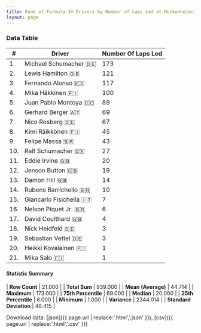 ```yaml
---
title: Rank of Formula 1® Drivers by Number of Laps Led at Hockenheimring
layout: page
---
```


<canvas id="chart" width="400" height="180"></canvas>
<script>
var data = {
    "datasets": [
        {
            "backgroundColor": [
                "#f3a935",
                "#f3a935",
                "#f3a935",
                "#f3a935",
                "#f3a935",
                "#f3a935",
                "#f3a935",
                "#f3a935",
                "#f3a935",
                "#f3a935",
                "#f3a935",
                "#f3a935",
                "#f3a935",
                "#f3a935",
                "#f3a935",
                "#f3a935",
                "#f3a935",
                "#f3a935",
                "#f3a935",
                "#f3a935",
                "#f3a935"
            ],
            "borderColor": [
                "#f68639",
                "#f68639",
                "#f68639",
                "#f68639",
                "#f68639",
                "#f68639",
                "#f68639",
                "#f68639",
                "#f68639",
                "#f68639",
                "#f68639",
                "#f68639",
                "#f68639",
                "#f68639",
                "#f68639",
                "#f68639",
                "#f68639",
                "#f68639",
                "#f68639",
                "#f68639",
                "#f68639"
            ],
            "borderWidth": 1,
            "data": [
                173.0,
                121.0,
                117.0,
                100.0,
                89.0,
                69.0,
                67.0,
                45.0,
                43.0,
                27.0,
                20.0,
                19.0,
                14.0,
                10.0,
                7.0,
                6.0,
                4.0,
                3.0,
                3.0,
                1.0,
                1.0
            ],
            "label": "Number Of Laps Led"
        }
    ],
    "labels": [
        "Michael Schumacher",
        "Lewis Hamilton",
        "Fernando Alonso",
        "Mika Häkkinen",
        "Juan Pablo Montoya",
        "Gerhard Berger",
        "Nico Rosberg",
        "Kimi Räikkönen",
        "Felipe Massa",
        "Ralf Schumacher",
        "Eddie Irvine",
        "Jenson Button",
        "Damon Hill",
        "Rubens Barrichello",
        "Giancarlo Fisichella",
        "Nelson Piquet Jr.",
        "David Coulthard",
        "Nick Heidfeld",
        "Sebastian Vettel",
        "Heikki Kovalainen",
        "Mika Salo"
    ]
};
var options = {
  legend: {
    display: false
  },
  scales: {
    xAxes: [{
      ticks: {
        beginAtZero: true,
        maxRotation: 180,
        display: window.innerWidth > 800
      }
    }],
    yAxes: [{
      ticks: {
        beginAtZero: true
      }
    }]
  },
  onResize: function(chart, size) {
    chart.options.scales.xAxes[0].ticks.display = size.width > 800;
  }
};
var chart = new Chart("chart", {
    data: data,
    type: 'bar',
    options: options
});
</script>



### Data Table

| # | Driver | Number Of Laps Led |
|--|--|--|
| 1. | Michael Schumacher 🇩🇪 | 173 |
| 2. | Lewis Hamilton 🇬🇧 | 121 |
| 3. | Fernando Alonso 🇪🇸 | 117 |
| 4. | Mika Häkkinen 🇫🇮 | 100 |
| 5. | Juan Pablo Montoya 🇨🇴 | 89 |
| 6. | Gerhard Berger 🇦🇹 | 69 |
| 7. | Nico Rosberg 🇩🇪 | 67 |
| 8. | Kimi Räikkönen 🇫🇮 | 45 |
| 9. | Felipe Massa 🇧🇷 | 43 |
| 10. | Ralf Schumacher 🇩🇪 | 27 |
| 11. | Eddie Irvine 🇬🇧 | 20 |
| 12. | Jenson Button 🇬🇧 | 19 |
| 13. | Damon Hill 🇬🇧 | 14 |
| 14. | Rubens Barrichello 🇧🇷 | 10 |
| 15. | Giancarlo Fisichella 🇮🇹 | 7 |
| 16. | Nelson Piquet Jr. 🇧🇷 | 6 |
| 17. | David Coulthard 🇬🇧 | 4 |
| 18. | Nick Heidfeld 🇩🇪 | 3 |
| 19. | Sebastian Vettel 🇩🇪 | 3 |
| 20. | Heikki Kovalainen 🇫🇮 | 1 |
| 21. | Mika Salo 🇫🇮 | 1 |

#### Statistic Summary

| **Row Count** | 21.000 |
| **Total Sum** | 939.000 |
| **Mean (Average)** | 44.714 |
| **Maximum** | 173.000 |
| **75th Percentile** | 69.000 |
| **Median** | 20.000 |
| **25th Percentile** | 6.000 |
| **Minimum** | 1.000 |
| **Variance** | 2344.014 |
| **Standard Deviation** | 48.415 |

Download data: [json]({{ page.url | replace:'.html','.json' }}), [csv]({{ page.url | replace:'.html','.csv' }})
